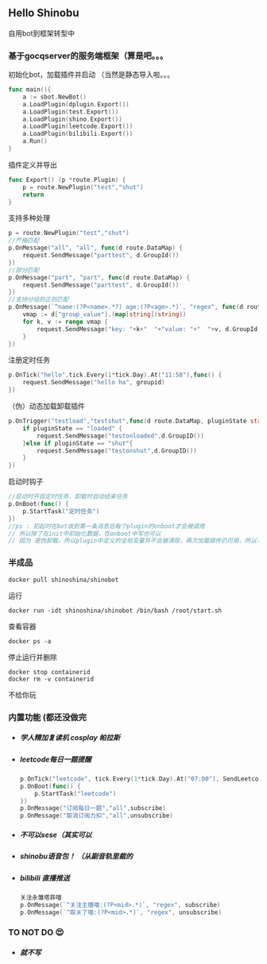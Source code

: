 ## Hello Shinobu
自用bot到框架转型中

### 基于gocqserver的服务端框架（算是吧。。。

初始化bot，加载插件并启动 （当然是静态导入啦。。。
```go
func main(){
	a := sbot.NewBot()
	a.LoadPlugin(dplugin.Export())
	a.LoadPlugin(test.Export())
	a.LoadPlugin(shino.Export())
	a.LoadPlugin(leetcode.Export())
	a.LoadPlugin(bilibili.Export())
	a.Run()
}
```
插件定义并导出
```go
func Export() (p *route.Plugin) {
	p = route.NewPlugin("test","shut")
	return
}
```
支持多种处理
```go
p = route.NewPlugin("test","shut")
//严格匹配
p.OnMessage("all", "all", func(d route.DataMap) {
	request.SendMessage("parttest", d.GroupId())
})
//部分匹配
p.OnMessage("part", "part", func(d route.DataMap) {
	request.SendMessage("parttest", d.GroupId())
})
//支持分组的正则匹配
p.OnMessage(`^name:(?P<name>.*?) age:(?P<age>.*)`, "regex", func(d route.DataMap) {
	vmap := d["group_value"].(map[string](string))
	for k, v := range vmap {
		request.SendMessage("key: "+k+"  "+"value: "+"  "+v, d.GroupId())
	}
})
```
注册定时任务
```go
p.OnTick("hello",tick.Every(1*tick.Day).At("11:58"),func() {
	request.SendMessage("hello ha", groupid)
})
```
（伪）动态加载卸载插件
```go
p.OnTrigger("testload","testshut",func(d route.DataMap, pluginState string) {
	if pluginState == "loaded" {
		request.SendMessage("testonloaded",d.GroupID())
	}else if pluginState == "shut"{
		request.SendMessage("testonshut",d.GroupID())
	}
})
```
启动时钩子
```go
//启动时开启定时任务，卸载时自动结束任务
p.OnBoot(func() {
	p.StartTask("定时任务")
})
//ps : 初起时在bot收到第一条消息后每个plugin的onboot才会被调用
// 所以除了在init中初始化数据，在onboot中写也可以
// 因为 是伪卸载，所以plugin中定义的全局变量并不会被清除，再次加载插件仍可用，所以不用再ontrigger中注册同样的启动函数
```
### 半成品
```
docker pull shinoshina/shinobot
```
运行
```
docker run -idt shinoshina/shinobot /bin/bash /root/start.sh
```
查看容器
```
docker ps -a
```
停止运行并删除
```
docker stop containerid 
docker rm -v containerid
```
不给你玩
### 内置功能 (都还没做完
* ##### 学人精加复读机 cosplay 帕拉斯
* ##### leetcode每日一题提醒 
	```go
	p.OnTick("leetcode", tick.Every(1*tick.Day).At("07:00"), SendLeetcodeInfo)
	p.OnBoot(func() {
		p.StartTask("leetcode")
	})
	p.OnMessage("订阅每日一题","all",subscribe)
	p.OnMessage("取消订阅力扣","all",unsubscribe)
	```
* ##### 不可以sese（其实可以
* ##### shinobu语音包！ （从副音轨里裁的
* ##### bilibili 直播推送
	```go
    关注永雏塔菲喵
	p.OnMessage(`^关注主播喵:(?P<mid>.*)`, "regex", subscribe)
	p.OnMessage(`^取关了喵:(?P<mid>.*)`, "regex", unsubscribe)
	```
### TO NOT DO  :heart_eyes:
* ##### 就不写
